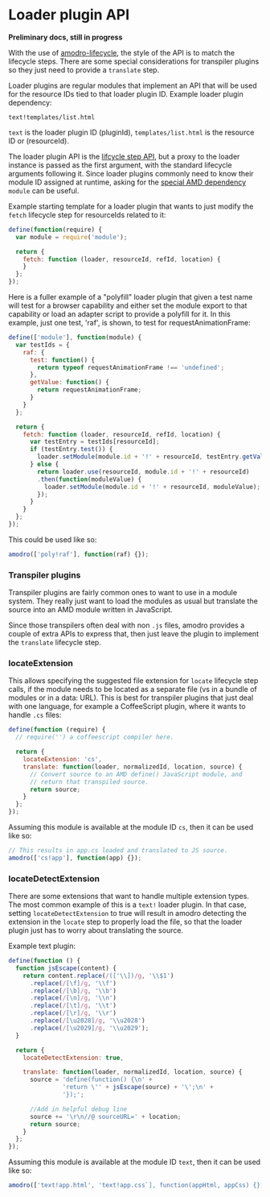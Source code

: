 # Loader plugin API

**Preliminary docs, still in progress**

With the use of [amodro-lifecycle](https://github.com/amodrojs/amodro-lifecycle), the style of the API is to match the lifecycle steps. There are some special considerations for transpiler plugins so they just need to provide a `translate` step.

Loader plugins are regular modules that implement an API that will be used for the resource IDs tied to that loader plugin ID. Example loader plugin dependency:

    text!templates/list.html

`text` is the loader plugin ID (pluginId), `templates/list.html` is the resource ID or (resourceId).

The loader plugin API is the [lifcycle step API](https://github.com/amodrojs/amodro-lifecycle#lifecycle-steps), but a proxy to the loader instance is passed as the first argument, with the standard lifecycle arguments following it. Since loader plugins commonly need to know their module ID assigned at runtime, asking for the [special AMD dependency](https://github.com/jrburke/requirejs/wiki/Differences-between-the-simplified-CommonJS-wrapper-and-standard-AMD-define#magic) `module` can be useful.

Example starting template for a loader plugin that wants to just modify the `fetch` lifecycle step for resourceIds related to it:

```javascript
define(function(require) {
  var module = require('module');

  return {
    fetch: function (loader, resourceId, refId, location) {
    }
  };
});

```

Here is a fuller example of a "polyfill" loader plugin that given a test name will test for a browser capability and either set the module export to that capability or load an adapter script to provide a polyfill for it. In this example, just one test, 'raf', is shown, to test for requestAnimationFrame:

```javascript
define(['module'], function(module) {
  var testIds = {
    raf: {
      test: function() {
        return typeof requestAnimationFrame !== 'undefined';
      },
      getValue: function() {
        return requestAnimationFrame;
      }
    }
  };

  return {
    fetch: function (loader, resourceId, refId, location) {
      var testEntry = testIds[resourceId];
      if (testEntry.test()) {
        loader.setModule(module.id + '!' + resourceId, testEntry.getValue());
      } else {
        return loader.use(resourceId, module.id + '!' + resourceId)
        .then(function(moduleValue) {
          loader.setModule(module.id + '!' + resourceId, moduleValue);
        });
      }
    }
  };
});
```

This could be used like so:

```javascript
amodro(['poly!raf'], function(raf) {});
```

### Transpiler plugins

Transpiler plugins are fairly common ones to want to use in a module system. They really just want to load the modules as usual but translate the source into an AMD module written in JavaScript.

Since those transpilers often deal with non `.js` files, amodro provides a couple of extra APIs to express that, then just leave the plugin to implement the `translate` lifecycle step.

### locateExtension

This allows specifying the suggested file extension for `locate` lifecycle step calls, if the module needs to be located as a separate file (vs in a bundle of modules or in a data: URL). This is best for transpiler plugins that just deal with one language, for example a CoffeeScript plugin, where it wants to handle `.cs` files:

```javascript
define(function (require) {
  // require('') a coffeescript compiler here.

  return {
    locateExtension: 'cs',
    translate: function(loader, normalizedId, location, source) {
      // Convert source to an AMD define() JavaScript module, and
      // return that transpiled source.
      return source;
    }
  };
});
```

Assuming this module is available at the module ID `cs`, then it can be used like so:

```javascript
// This results in app.cs loaded and translated to JS source.
amodro(['cs!app'], function(app) {});
```

### locateDetectExtension

There are some extensions that want to handle multiple extension types. The most common example of this is a `text!` loader plugin. In that case, setting `locateDetectExtension` to true will result in amodro detecting the extension in the `locate` step to properly load the file, so that the loader plugin just has to worry about translating the source.

Example text plugin:

```javascript
define(function () {
  function jsEscape(content) {
    return content.replace(/(['\\])/g, '\\$1')
      .replace(/[\f]/g, '\\f')
      .replace(/[\b]/g, '\\b')
      .replace(/[\n]/g, '\\n')
      .replace(/[\t]/g, '\\t')
      .replace(/[\r]/g, '\\r')
      .replace(/[\u2028]/g, '\\u2028')
      .replace(/[\u2029]/g, '\\u2029');
  }

  return {
    locateDetectExtension: true,

    translate: function(loader, normalizedId, location, source) {
      source = 'define(function() {\n' +
               'return \'' + jsEscape(source) + '\';\n' +
               '});';

      //Add in helpful debug line
      source += '\r\n//@ sourceURL=' + location;
      return source;
    }
  };
});
```

Assuming this module is available at the module ID `text`, then it can be used like so:

```javascript
amodro(['text!app.html', 'text!app.css`], function(appHtml, appCss) {});
```
